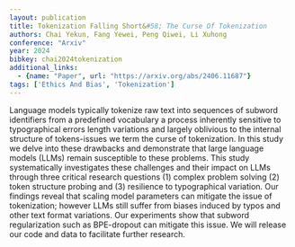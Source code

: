 ```yaml
---
layout: publication
title: Tokenization Falling Short&#58; The Curse Of Tokenization
authors: Chai Yekun, Fang Yewei, Peng Qiwei, Li Xuhong
conference: "Arxiv"
year: 2024
bibkey: chai2024tokenization
additional_links:
  - {name: "Paper", url: "https://arxiv.org/abs/2406.11687"}
tags: ['Ethics And Bias', 'Tokenization']
---
```

Language models typically tokenize raw text into sequences of subword identifiers from a predefined vocabulary a process inherently sensitive to typographical errors length variations and largely oblivious to the internal structure of tokens-issues we term the curse of tokenization. In this study we delve into these drawbacks and demonstrate that large language models (LLMs) remain susceptible to these problems. This study systematically investigates these challenges and their impact on LLMs through three critical research questions (1) complex problem solving (2) token structure probing and (3) resilience to typographical variation. Our findings reveal that scaling model parameters can mitigate the issue of tokenization; however LLMs still suffer from biases induced by typos and other text format variations. Our experiments show that subword regularization such as BPE-dropout can mitigate this issue. We will release our code and data to facilitate further research.
